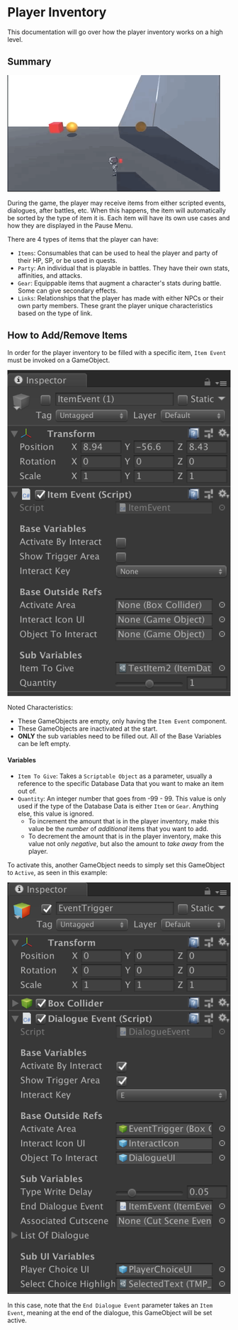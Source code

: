 # Player Inventory
This documentation will go over how the player inventory works on a high level.

## Summary
![Inventory Example](images/PlayerInventory_Example.gif)

During the game, the player may receive items from either scripted events, dialogues, after battles, etc. When this happens, the item will automatically be sorted by the type of item it is. Each item will have its own use cases and how they are displayed in the Pause Menu.

There are 4 types of items that the player can have:
- `Items`: Consumables that can be used to heal the player and party of their HP, SP, or be used in quests.
- `Party`: An individual that is playable in battles. They have their own stats, affinities, and attacks.
- `Gear`: Equippable items that augment a character's stats during battle. Some can give secondary effects.
- `Links`: Relationships that the player has made with either NPCs or their own party members. These grant the player unique characteristics based on the type of link.

## How to Add/Remove Items
In order for the player inventory to be filled with a specific item, `Item Event` must be invoked on a GameObject.

![Item Event](images/ItemEvent_Inspector.png)

Noted Characteristics:
- These GameObjects are empty, only having the `Item Event` component.
- These GameObjects are inactivated at the start.
- __ONLY__ the sub variables need to be filled out. All of the Base Variables can be left empty.

#### Variables
- `Item To Give`: Takes a `Scriptable Object` as a parameter, usually a reference to the specific Database Data that you want to make an item out of.
- `Quantity`: An integer number that goes from -99 - 99. This value is only used if the type of the Database Data is either `Item` or `Gear`. Anything else, this value is ignored.
  - To increment the amount that is in the player inventory, make this value be the _number_ of _additional_ items that you want to add.
  - To decrement the amount that is in the player inventory, make this value not only _negative_, but also the amount to _take away_ from the player.

To activate this, another GameObject needs to simply set this GameObject to `Active`, as seen in this example:

![Item Event Example](images/ItemEvent_InDialogue.png)

In this case, note that the `End Dialogue Event` parameter takes an `Item Event`, meaning at the end of the dialogue, this GameObject will be set active.
